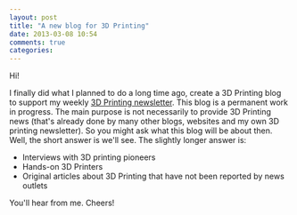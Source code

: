 ```yaml
---
layout: post
title: "A new blog for 3D Printing"
date: 2013-03-08 10:54
comments: true
categories: 
---
```


Hi!

I finally did what I planned to do a long time ago, create a 3D Printing blog to support my weekly [3D Printing newsletter](http://www.3dprintingletter.com/). This blog is a permanent work in progress. The main purpose is not necessarily to provide 3D Printing news (that's already done by many other blogs, websites and my own 3D printing newsletter). So you might ask what this blog will be about then. Well, the short answer is we'll see. The slightly longer answer is:

+ Interviews with 3D printing pioneers
+ Hands-on 3D Printers
+ Original articles about 3D Printing that have not been reported by news outlets

You'll hear from me. Cheers!
